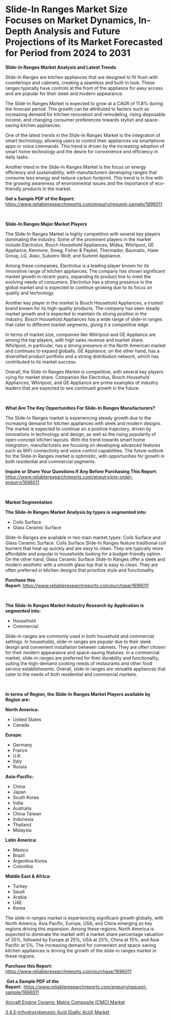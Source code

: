 <p><h1>Slide-In Ranges Market Size Focuses on Market Dynamics, In-Depth Analysis and Future Projections of its Market Forecasted for Period from 2024 to 2031</h1></p><p><strong>Slide-In Ranges Market Analysis and Latest Trends</strong></p>
<p><p>Slide-In Ranges are kitchen appliances that are designed to fit flush with countertops and cabinets, creating a seamless and built-in look. These ranges typically have controls at the front of the appliance for easy access and are popular for their sleek and modern appearance.</p><p>The Slide-In Ranges Market is expected to grow at a CAGR of 11.8% during the forecast period. This growth can be attributed to factors such as increasing demand for kitchen renovation and remodeling, rising disposable income, and changing consumer preferences towards stylish and space-saving kitchen appliances.</p><p>One of the latest trends in the Slide-In Ranges Market is the integration of smart technology, allowing users to control their appliances via smartphone apps or voice commands. This trend is driven by the increasing adoption of smart home technology and the desire for convenience and efficiency in daily tasks.</p><p>Another trend in the Slide-In Ranges Market is the focus on energy efficiency and sustainability, with manufacturers developing ranges that consume less energy and reduce carbon footprint. This trend is in line with the growing awareness of environmental issues and the importance of eco-friendly products in the market.</p></p>
<p><strong>Get a Sample PDF of the Report:&nbsp;</strong> <a href="https://www.reliableresearchreports.com/enquiry/request-sample/1696011">https://www.reliableresearchreports.com/enquiry/request-sample/1696011</a></p>
<p>&nbsp;</p>
<p><strong>Slide-In Ranges Major Market Players</strong></p>
<p><p>The Slide-In Ranges Market is highly competitive with several key players dominating the industry. Some of the prominent players in the market include Electrolux, Bosch Household Appliances, Midea, Whirlpool, GE Appliance, Kenmore, Smeg, Fisher & Paykel, Thermador, Baumatic, Haier Group, LG, Asko, Subzero Wolf, and Summit Appliance.</p><p>Among these companies, Electrolux is a leading player known for its innovative range of kitchen appliances. The company has shown significant market growth in recent years, expanding its product line to meet the evolving needs of consumers. Electrolux has a strong presence in the global market and is expected to continue growing due to its focus on quality and technology.</p><p>Another key player in the market is Bosch Household Appliances, a trusted brand known for its high-quality products. The company has seen steady market growth and is expected to maintain its strong position in the industry. Bosch Household Appliances has a wide range of slide-in ranges that cater to different market segments, giving it a competitive edge.</p><p>In terms of market size, companies like Whirlpool and GE Appliance are among the top players, with high sales revenue and market share. Whirlpool, in particular, has a strong presence in the North American market and continues to expand globally. GE Appliance, on the other hand, has a diversified product portfolio and a strong distribution network, which has contributed to its market success.</p><p>Overall, the Slide-In Ranges Market is competitive, with several key players vying for market share. Companies like Electrolux, Bosch Household Appliances, Whirlpool, and GE Appliance are prime examples of industry leaders that are expected to see continued growth in the future.</p></p>
<p>&nbsp;</p>
<p><strong>What Are The Key Opportunities For Slide-In Ranges Manufacturers?</strong></p>
<p><p>The Slide-In Ranges market is experiencing steady growth due to the increasing demand for kitchen appliances with sleek and modern designs. The market is expected to continue on a positive trajectory, driven by innovations in technology and design, as well as the rising popularity of open-concept kitchen layouts. With the trend towards smart home integration, manufacturers are focusing on developing advanced features such as WiFi connectivity and voice control capabilities. The future outlook for the Slide-In Ranges market is optimistic, with opportunities for growth in both residential and commercial segments.</p></p>
<p><strong>Inquire or Share Your Questions If Any Before Purchasing This Report:</strong> <a href="https://www.reliableresearchreports.com/enquiry/pre-order-enquiry/1696011">https://www.reliableresearchreports.com/enquiry/pre-order-enquiry/1696011</a></p>
<p>&nbsp;</p>
<p><strong>Market Segmentation</strong></p>
<p><strong>The Slide-In Ranges Market Analysis by types is segmented into:</strong></p>
<p><ul><li>Coils Surface</li><li>Glass Ceramic Surface</li></ul></p>
<p><p>Slide-In Ranges are available in two main market types: Coils Surface and Glass Ceramic Surface. Coils Surface Slide-In Ranges feature traditional coil burners that heat up quickly and are easy to clean. They are typically more affordable and popular in households looking for a budget-friendly option. On the other hand, Glass Ceramic Surface Slide-In Ranges offer a sleek and modern aesthetic with a smooth glass top that is easy to clean. They are often preferred in kitchen designs that prioritize style and functionality.</p></p>
<p><strong>Purchase this Report:&nbsp;</strong><a href="https://www.reliableresearchreports.com/purchase/1696011">https://www.reliableresearchreports.com/purchase/1696011</a></p>
<p>&nbsp;</p>
<p><strong>The Slide-In Ranges Market Industry Research by Application is segmented into:</strong></p>
<p><ul><li>Household</li><li>Commercial</li></ul></p>
<p><p>Slide-in ranges are commonly used in both household and commercial settings. In households, slide-in ranges are popular due to their sleek design and convenient installation between cabinets. They are often chosen for their modern appearance and space-saving features. In a commercial market, slide-in ranges are preferred for their durability and functionality, suiting the high-demand cooking needs of restaurants and other food service establishments. Overall, slide-in ranges are versatile appliances that cater to the needs of both residential and commercial markets.</p></p>
<p>&nbsp;</p>
<p><strong>In terms of Region, the Slide-In Ranges Market Players available by Region are:</strong></p>
<p>
    <p> <strong> North America: </strong>
        <ul>
            <li>United States</li>
            <li>Canada</li>
        </ul>
        </p> 
    <p> <strong> Europe: </strong>
        <ul>
            <li>Germany</li>
            <li>France</li>
            <li>U.K.</li>
            <li>Italy</li>
            <li>Russia</li>
        </ul>
        </p> 
    <p> <strong> Asia-Pacific: </strong>
        <ul>
            <li>China</li>
            <li>Japan</li>
            <li>South Korea</li>
            <li>India</li>
            <li>Australia</li>
            <li>China Taiwan</li>
            <li>Indonesia</li>
            <li>Thailand</li>
            <li>Malaysia</li>
        </ul>
        </p> 
    <p> <strong> Latin America: </strong>
        <ul>
            <li>Mexico</li>
            <li>Brazil</li>
            <li>Argentina Korea</li>
            <li>Colombia</li>
        </ul>
        </p> 
    <p> <strong> Middle East & Africa: </strong>
        <ul>
            <li>Turkey</li>
            <li>Saudi</li>
            <li>Arabia</li>
            <li>UAE</li>
            <li>Korea</li>
        </ul>
    </p>
    </p>
<p><p>The slide-in ranges market is experiencing significant growth globally, with North America, Asia Pacific, Europe, USA, and China emerging as key regions driving this expansion. Among these regions, North America is expected to dominate the market with a market share percentage valuation of 35%, followed by Europe at 25%, USA at 20%, China at 15%, and Asia Pacific at 5%. The increasing demand for convenient and space-saving kitchen appliances is driving the growth of the slide-in ranges market in these regions.</p></p>
<p><strong>Purchase this Report: </strong><a href="https://www.reliableresearchreports.com/purchase/1696011">https://www.reliableresearchreports.com/purchase/1696011</a></p>
<p>&nbsp;<strong>Get a Sample PDF of the Report:&nbsp;&nbsp;</strong><a href="https://www.reliableresearchreports.com/enquiry/request-sample/1696011">https://www.reliableresearchreports.com/enquiry/request-sample/1696011</a></p>
<p><strong></strong></p>
<p><p><a href="https://issuu.com/reportprime-2/docs/aircraft-engine-ceramic-matrix-composite-cmc-marke">Aircraft Engine Ceramic Matrix Composite (CMC) Market</a></p><p><a href="https://issuu.com/reportprime-2/docs/345-trihydroxybenzoic-acid-gallic-acid-market-size">3,4,5-trihydroxybenzoic Acid (Gallic Acid) Market</a></p></p>